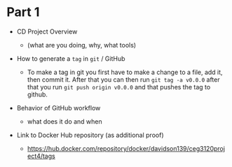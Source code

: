 # Part 1

- CD Project Overview
  - (what are you doing, why, what tools)

- How to generate a `tag` in `git` / GitHub
  - To make a tag in git you first have to make a change to a file, add it, then commit it. After that you can then run ```git tag -a v0.0.0``` after that you run ```git push origin v0.0.0``` and that pushes the tag to github.

- Behavior of GitHub workflow
  - what does it do and when

- Link to Docker Hub repository (as additional proof)
  - https://hub.docker.com/repository/docker/davidson139/ceg3120project4/tags
